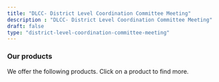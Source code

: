 ```yaml
---
title: "DLCC- District Level Coordination Committee Meeting"
description : "DLCC- District Level Coordination Committee Meeting" 
draft: false
type: "district-level-coordination-committee-meeting"
---
```


### Our products

We offer the following products. Click on a product to find more.